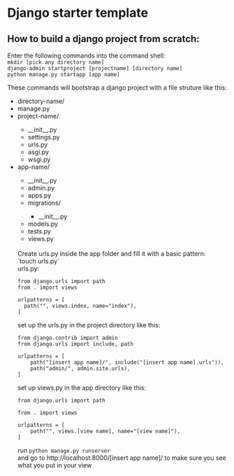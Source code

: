 # Django starter template

## How to build a django project from scratch:

Enter the following commands into the command shell:
<br>`mkdir [pick any directory name]`
<br>`django-admin startproject [projectname] [directory name]`
<br>`python manage.py startapp [app name]`

These commands will bootstrap a django project with a file struture like this:
<ul>
   <li>directory-name/</li>
   <li>manage.py</li>
   <li>project-name/</li>
      <ul>
      <li>__init__.py</li>
      <li>settings.py</li>
      <li>urls.py</li>
      <li>asgi.py</li>
      <li>wsgi.py</li>
      </ul>
    <li>app-name/</li>
    <ul>
      <li>__init__.py</li>
      <li>admin.py</li>
      <li>apps.py</li>
      <li>migrations/</li>
       <ul>
        <li>__init__.py</li>
      </ul>
    <li>models.py</li>
    <li>tests.py</li>
    <li>views.py</li>
</ul>
<br>
Create urls.py inside the app folder and fill it with a basic pattern:
<br> `touch urls.py`
<br> urls.py:

```
from django.urls import path
from . import views

urlpatterns = [
  path("", views.index, name="index"),
]
```

set up the urls.py in the project directory like this:

```
from django.contrib import admin
from django.urls import include, path

urlpatterns = [
    path("[insert app name]/", include("[insert app name].urls")),
    path("admin/", admin.site.urls),
]
```

set up views.py in the app directory like this:

```
from django.urls import path

from . import views

urlpatterns = [
    path("", views.[view name], name="[view name]"),
]
```

run `python manage.py runserver`
<br>and go to http://localhost:8000/[insert app name]/ to make sure you see what you put in your view

